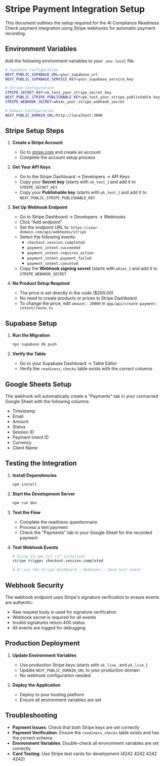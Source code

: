 # Stripe Payment Integration Setup

This document outlines the setup required for the AI Compliance Readiness Check payment integration using Stripe webhooks for automatic payment recording.

## Environment Variables

Add the following environment variables to your `.env.local` file:

```bash
# Supabase Configuration
NEXT_PUBLIC_SUPABASE_URL=your_supabase_url
NEXT_PUBLIC_SUPABASE_SERVICE_KEY=your_supabase_service_key

# Stripe Configuration
STRIPE_SECRET_KEY=sk_test_your_stripe_secret_key
NEXT_PUBLIC_STRIPE_PUBLISHABLE_KEY=pk_test_your_stripe_publishable_key
STRIPE_WEBHOOK_SECRET=whsec_your_stripe_webhook_secret

# Domain Configuration
NEXT_PUBLIC_DOMAIN_URL=http://localhost:3000
```

## Stripe Setup Steps

1. **Create a Stripe Account**
   - Go to [stripe.com](https://stripe.com) and create an account
   - Complete the account setup process

2. **Get Your API Keys**
   - Go to the Stripe Dashboard → Developers → API Keys
   - Copy your **Secret key** (starts with `sk_test_`) and add it to `STRIPE_SECRET_KEY`
   - Copy your **Publishable key** (starts with `pk_test_`) and add it to `NEXT_PUBLIC_STRIPE_PUBLISHABLE_KEY`

3. **Set Up Webhook Endpoint**
   - Go to Stripe Dashboard → Developers → Webhooks
   - Click "Add endpoint"
   - Set the endpoint URL to: `https://your-domain.com/api/webhooks/stripe`
   - Select the following events:
     - `checkout.session.completed`
     - `payment_intent.succeeded`
     - `payment_intent.requires_action`
     - `payment_intent.payment_failed`
     - `payment_intent.canceled`
   - Copy the **Webhook signing secret** (starts with `whsec_`) and add it to `STRIPE_WEBHOOK_SECRET`

4. **No Product Setup Required**
   - The price is set directly in the code ($200.00)
   - No need to create products or prices in Stripe Dashboard
   - To change the price, edit `amount: 20000` in `app/api/create-payment-intent/route.ts`

## Supabase Setup

1. **Run the Migration**
   ```bash
   npx supabase db push
   ```

2. **Verify the Table**
   - Go to your Supabase Dashboard → Table Editor
   - Verify the `readiness_checks` table exists with the correct columns

## Google Sheets Setup

The webhook will automatically create a "Payments" tab in your connected Google Sheet with the following columns:
- Timestamp
- Email
- Amount
- Status
- Session ID
- Payment Intent ID
- Currency
- Client Name

## Testing the Integration

1. **Install Dependencies**
   ```bash
   npm install
   ```

2. **Start the Development Server**
   ```bash
   npm run dev
   ```

3. **Test the Flow**
   - Complete the readiness questionnaire
   - Process a test payment
   - Check the "Payments" tab in your Google Sheet for the recorded payment

4. **Test Webhook Events**
   ```bash
   # Using Stripe CLI (if installed)
   stripe trigger checkout.session.completed
   
   # Or use the Stripe Dashboard → Webhooks → Send test event
   ```

## Webhook Security

The webhook endpoint uses Stripe's signature verification to ensure events are authentic:
- Raw request body is used for signature verification
- Webhook secret is required for all events
- Invalid signatures return 400 status
- All events are logged for debugging

## Production Deployment

1. **Update Environment Variables**
   - Use production Stripe keys (starts with `sk_live_` and `pk_live_`)
   - Update `NEXT_PUBLIC_DOMAIN_URL` to your production domain
   - No webhook configuration needed

2. **Deploy the Application**
   - Deploy to your hosting platform
   - Ensure all environment variables are set

## Troubleshooting

- **Payment Issues**: Check that both Stripe keys are set correctly
- **Payment Verification**: Ensure the `readiness_checks` table exists and has the correct schema
- **Environment Variables**: Double-check all environment variables are set correctly
- **Card Testing**: Use Stripe test cards for development (4242 4242 4242 4242)

